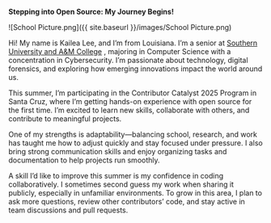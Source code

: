 **Stepping into Open Source: My Journey Begins!**


![School Picture.png]({{ site.baseurl }}/images/School Picture.png)


Hi! My name is Kailea Lee, and I’m from Louisiana. I’m a senior at [Southern University and A&M College](https://www.subr.edu/) , majoring in Computer Science with a concentration in Cybersecurity. I’m passionate about technology, digital forensics, and exploring how emerging innovations impact the world around us.

This summer, I’m participating in the Contributor Catalyst 2025 Program in Santa Cruz, where I’m getting hands-on experience with open source for the first time. I’m excited to learn new skills, collaborate with others, and contribute to meaningful projects.

One of my strengths is adaptability—balancing school, research, and work has taught me how to adjust quickly and stay focused under pressure. I also bring strong communication skills and enjoy organizing tasks and documentation to help projects run smoothly.

A skill I’d like to improve this summer is my confidence in coding collaboratively. I sometimes second guess my work when sharing it publicly, especially in unfamiliar environments. To grow in this area, I plan to ask more questions, review other contributors’ code, and stay active in team discussions and pull requests.
